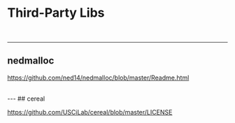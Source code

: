 
# Third-Party Libs
<br>

---
## nedmalloc

https://github.com/ned14/nedmalloc/blob/master/Readme.html

<br>
---
## cereal

https://github.com/USCiLab/cereal/blob/master/LICENSE

